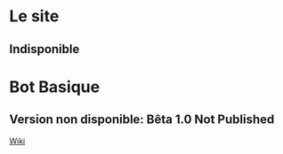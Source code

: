 # Le site
## Indisponible

# Bot Basique
## Version non disponible: Bêta 1.0 Not Published
[Wiki](https://github.com/papillonlut/bot/wiki)
